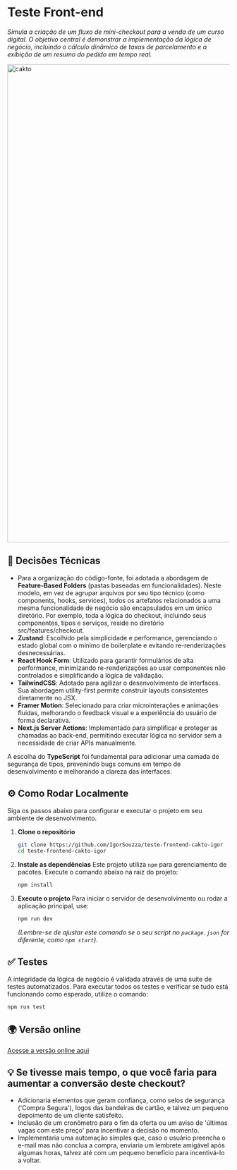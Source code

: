 # Teste Front-end

_Simula a criação de um fluxo de mini-checkout para a venda de um curso digital. O objetivo central é demonstrar a implementação da lógica de negócio, incluindo o cálculo dinâmico de taxas de parcelamento e a exibição de um resumo do pedido em tempo real._

<img width="1278" height="1085" alt="cakto" src="https://github.com/user-attachments/assets/b1070eaa-7bf8-4362-b436-980f6478068d" />


## 🚀 Decisões Técnicas

- Para a organização do código-fonte, foi adotada a abordagem de **Feature-Based Folders** (pastas baseadas em funcionalidades). Neste modelo, em vez de agrupar arquivos por seu tipo técnico (como components, hooks, services), todos os artefatos relacionados a uma mesma funcionalidade de negócio são encapsulados em um único diretório. Por exemplo, toda a lógica do checkout, incluindo seus componentes, tipos e serviços, reside no diretório src/features/checkout.
- **Zustand**: Escolhido pela simplicidade e performance, gerenciando o estado global com o mínimo de boilerplate e evitando re-renderizações desnecessárias.
- **React Hook Form**: Utilizado para garantir formulários de alta performance, minimizando re-renderizações ao usar componentes não controlados e simplificando a lógica de validação.
- **TailwindCSS**: Adotado para agilizar o desenvolvimento de interfaces. Sua abordagem utility-first permite construir layouts consistentes diretamente no JSX.
- **Framer Motion**: Selecionado para criar microinterações e animações fluidas, melhorando o feedback visual e a experiência do usuário de forma declarativa.
- **Next.js Server Actions**: Implementado para simplificar e proteger as chamadas ao back-end, permitindo executar lógica no servidor sem a necessidade de criar APIs manualmente.

A escolha do **TypeScript** foi fundamental para adicionar uma camada de segurança de tipos, prevenindo bugs comuns em tempo de desenvolvimento e melhorando a clareza das interfaces.

## ⚙️ Como Rodar Localmente

Siga os passos abaixo para configurar e executar o projeto em seu ambiente de desenvolvimento.

1.  **Clone o repositório**

    ```bash
    git clone https://github.com/IgorSouzza/teste-frontend-cakto-igor
    cd teste-frontend-cakto-igor
    ```

2.  **Instale as dependências**
    Este projeto utiliza `npm` para gerenciamento de pacotes. Execute o comando abaixo na raiz do projeto:

    ```bash
    npm install
    ```

3.  **Execute o projeto**
    Para iniciar o servidor de desenvolvimento ou rodar a aplicação principal, use:
    ```bash
    npm run dev
    ```
    _(Lembre-se de ajustar este comando se o seu script no `package.json` for diferente, como `npm start`)_.

## ✅ Testes

A integridade da lógica de negócio é validada através de uma suíte de testes automatizados. Para executar todos os testes e verificar se tudo está funcionando como esperado, utilize o comando:

```bash
npm run test
```

## 🌍 Versão online
[Acesse a versão online aqui](https://teste-frontend-cakto-igor.vercel.app/checkout/1)


## 💡 Se tivesse mais tempo, o que você faria para aumentar a conversão deste checkout?

- Adicionaria elementos que geram confiança, como selos de segurança ('Compra Segura'), logos das bandeiras de cartão, e talvez um pequeno depoimento de um cliente satisfeito.
- Inclusão de um cronômetro para o fim da oferta ou um aviso de 'últimas vagas com este preço' para incentivar a decisão no momento.
- Implementaria uma automação simples que, caso o usuário preencha o e-mail mas não conclua a compra, enviaria um lembrete amigável após algumas horas, talvez até com um pequeno benefício para incentivá-lo a voltar.
